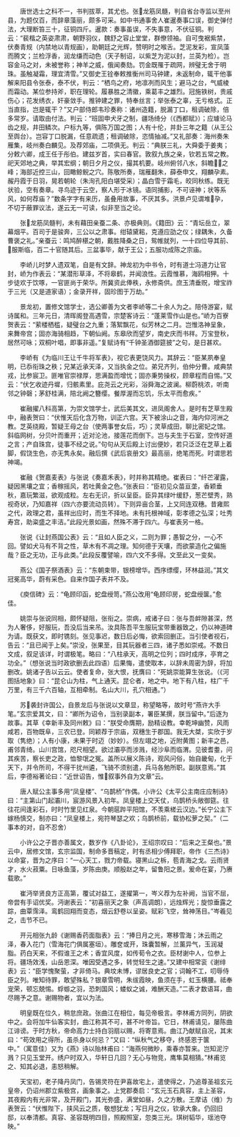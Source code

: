 <!-- { "loadSidebar": true } -->
　　唐世选士之科不一，书判拔萃，其尤也。张龙筋凤髓，判自省台寺监以至州县，为题仅百，而辞章藻丽，颇多可采。如中书通事舍人崔暹奏事口误，御史弹付法，大理断笞三十，征铜四斤。暹款：奏事虽误，不失事意，不伏征铜。判云：“裴楷之英姿肃肃，朝野羽仪，魏舒之容止堂堂，群僚领袖。自可曳裾紫禁，伏奏青规（内禁地以青规画），助朝廷之光辉，赞明时之喉舌。芝泥发彩，宣凤藻而腾文；兰检浮香，润龙缣而动色（天子制诏，以紫芝为泥以封，兰英为检）。岂容金马之对，未被誉称；神羊之威，俄闻奏劾。罚金既罹于疏网，辨璧无舍于明珠。虽触凝霜，理宜清雪。”又御史王铨奉敕推衡州司马钟建，未返制命，辄干他事解来阳县令张泰，泰不伏，判云：“栖鸟之府，地凛冽而风生；避马之台，气威棱而霜动。某位参持斧，职在理轮。履暴胜之清徽，乘葛丰之雄烈。冠施铁树，贵戚伤心；花发绣衣，奸豪敛手。推钟建之罪，特奉丝言；举张泰之辜，无亏格式。正当直指，岂是辄干？”又户部侍郎韦珍奏称：诸州造籍，脱漏丁口，租调破除，倍多常岁。请取由付法。判云：“班固申犬牙之制，疆场绮分（《西都赋》）；应璩论马齿之规，井田鳞次。户标九等，俱陈万国之图；人有十伦，并卦三年之籍（从王公至舆台）。岂容丁口脱漏，任意疏遗；租调破除，恣情抽减。”又礼部奏：海州奏朱雁集，岐州奏白麟见。及荐郊庙，二项俱无。判云：“典朕三礼，大舜委于姜夷；分敕六卿，成王任于彤伯。建兹岁首，实曰春官。敦叙九族之亲，钦若五常之教。祀天郊地之典，举其宏纲；朝日夕月之仪，撮其机要。岐州俯邻八水，斜瞻之峰；海部近控三山，回瞰鲸鲵之穴。陈敬所奏，瑞雁翻朱，薛泰申文，翔麟孕素。赧丹霞于日羽，晃若朝轮（朱洵孔阳白堪受采）；晶白雪于霜毛，皎同秋练。既无状验，空有奏章。寻鸟迹于云空，察人形于冰镜。语同捕影，不可诬神；状等系风，如何荐庙？”数条字字有来历，虽叠用故事，不厌其多。洪景卢见谓堆孕，不切于蔽罪议法，遂云无一可读，似非至当之论。

　　张龙筋凤髓判，未有藉田亲蚕二条、亦极典则。《籍田》云：“青坛岳立，翠幕烟平。百司于是骏奔，三公以之肃事。绀辕黛耜，克遵应劭之仪；绿耦朱，久备曹褒之礼。”亲蚕云：鸣鸠醉椹之朝，戴胜降桑之日，鸳帷就列，一十四位导其前、服斯临，百二十官随其后。三盆事毕，献于王公；五服功成陈之宗庙。

　　李峤儿时梦人遗双笔，自是有文辞。神龙初为中书令，时有道士冯道力让官封，峤为作表云：“某潜形草泽，不将皋鹤，并闻浪性。云霞惟慕，海鸥相狎。十步徒欢于饮啄，一官匪尚于荣华。所冀资此俸秩，永修斋供。庶玉清垂贶，增宝祚于三光（又是道家语）；金录开祥，固珍图于万劫。”

　　景龙初，置修文馆学士，选公卿善为文者李峤等二十余人为之。陪侍游宴，赋诗属和。三年元日，清晖阁登高遇雪，宗楚客诗云：“蓬莱雪作山是也。”峤为百寮贺表云：“萦楼栖槛，疑璧台之九重；落絮飘花，似芳林之二月。岂惟洛神呈象，来舞帝宫；固亦海骑相趋，下朝仙阙。东皋欣而望岁，南史庆而书祥。万宝登秋，居然可咏；双桐叶唱，即事非遥。”复赋诗有“千钟圣酒御筵披”之句，是日甚欢。

　　李峤有《为临川王让千牛将军表》，视它表更饶风力。其辞云：“臣某夙奉皇明，已忝衔珠之秩；兄某近承天泽，又当执金之位。弟兄齐列，伯仲分曹。咸典禁戎，比参宸卫。匪唯官崇禄厚，思满盈而增忧；固亦秉势操权，顾章程而自惕。”又云：“伏乞收迹丹墀，归骸素里。庇尧云之光彩，浴舜海之波澜。柳蔚桃浓，听南邻之钟磬；茅舒桂满，陪北阙之簪缨。餐厚渥而忘饥，乐太平而愈疾。”

　　崔融擢八科高第，为崇文馆学士，武后美其文，进凤阁舍人。是时有芝草生殿中，融表贺曰：“伏惟天后化含万物，训正六宫。天下被涂山之音，海内仰河洲之教。芝英绕殿，暂疑王母之台（使两事誉女后，巧）；灵草成田，聊比密妃之馆。斜临网树，分贝叶而重开；近对沦池，接莲花而倒下。岂与夫生于石室，空传好道之言；产自珠宫，徒事不经之说。”句句从天后殿上讨出便妙，若只泛泛在芝草上着脚，假饶生色，亦无隽永矣。融后撰《武后哀册文》最高丽，绝笔而死。时谓思若神竭。

　　崔融《贺嘉麦表》与张说《奏嘉禾表》，时并称其精绝。崔表曰：“纤芒濯露，疑因黑壤之宜；香稼摇风，若吐黄金之色。”张表曰：“臣初见众苗亘垄，香颖垂秋，嘉玩繁滋，欲观成粒。左右无识，折以呈臣。臣异其绿叶缓舒，葱芒壁秀，熟视奇状，乃知嘉祥（四六亦要流动员转）。下则异亩合茎，上又同连双穗。昔雍熙之代，政理之君，虽祥出应时，而生不择地。未有托根神域，彰孝德之弘深；吐秀寿宫，助粢盛之丰洁。”此段光景如画，然殊不滞于四六。与崔表另一格。

　　张说《让封燕国公表》云：“且如人臣之义，二则为罪；愚智之分，一心不回。譬如犬马有不背之性，草木有不凋之理。知何德于天壤，而欲蒙造化之偏施哉？臣之无功，正与此类。”此段反覆譬喻，四六文不多得。文至此又一变矣。

　　燕公《国子祭酒表》云：“东朝束带，银榜增华。西序缥缨，环林益润。”其文冠冕高华，蔚有采色。自来作国子表并不及。

　　《庾信碑》云：“龟顾印函，蛇盘绶笥。”燕公改用“龟顾印房，蛇盘绶箧。”愈佳。

　　姚崇与张说同相，颇怀疑阻，张衔之。崇病，戒诸子曰：张与吾衅隙甚深，然为人奢侈，好服玩，吾没后当来吊。汝具陈吾平生服玩宝带重器致之，仍以神道碑为请。既获文，即时镌刻。张见事迟，数日后必悔，欲索回删正。当引使者视石，告云：“且已闻于上矣。”崇没，张果至，目其玩器者三四，诸子悉如崇戒。不数日文成，叙足该详，时谓极笔。略曰：“八柱承天，高明之位列；四时成序，亭育之功全。”（想张说当时政欲删去此四语）后果悔，遣使取本，以辞未周密为辞，将加删改。姚诸子告以云云。使者复命，张大恨，抚膺曰：“死姚崇能算生张说。（《河图括地象》曰：“昆仑山为柱，气上通天。昆仑者，地之中。地下有八柱，柱广千万里，有三千六百轴，互相牵制。名山大川，孔穴相通。”）

　　苏袭封许国公，自景龙后与张说以文章显，称望略等，故时号“燕许大手笔。”玄宗爱其文，曰：“卿所为诏令，当别录副本，署臣某撰，朕当留中。”后逐为故事。其草《幸新丰及同州敕》曰：“朕受命膺期，励精设教。幸乾坤幽赞，风雨咸若，百物既阜，三农已登。同颖荐于宗庙，双穗生于郡国。我无大桀，实欣于岁取（隽绝）；人有小康，未果于时迈（妙妙）。但左翊之地，近附黄图；新丰之邑，甫邻青绮。山川宫馆，咫尺相望。欲过灞亭而涉溅，经沙阜而临渭。见彼耆耋，问其疾苦，察长吏之政，恤黎氓之冤。盖所以展义陈诗，观风问俗，始自畿甸，化于天下，并令所司，不得干扰州遴，飞骑不须别遣，兵马各勉所职。副朕意焉。”其后，李德裕著论曰：“近世诏告，惟叙事外自为文章”云。

　　唐人赋公主事多用“凤皇楼”、“乌鹊桥”作偶。小许公《太平公主南庄应制诗》曰：“主第山门起灞川，宸游风景入初年。凤皇楼上交天仗，乌鹊桥头敞御筵。往往花间逢彩石，时时竹里见红泉。今朝扈跸平阳馆，不羡乘槎云汉边。”长宁公主下嫁杨慎交，制亦曰：“凤皇楼上，宛符琴瑟之欢；乌鹊桥前，载协松萝之契。”（二事本的对，自不忍舍）

　　小许公之子晋亦善属文，数岁作《八卦论》，王绍宗叹曰：“后来之王粲也。”景云中，居修文馆，玄宗监国，制命多晋稿定，时有丞相少傅拜职，帝作《三杰诗》以命宴，晋为之序曰：“一心天工，戮力帝载。寝黑山之柝，苞青海之戈。云雨贤才，水火菽粟。日咏鱼藻，岁陈由庚。顺殷赵之年，留鲁阳之景。爰命在宴，乃赓载歌。”

　　崔沔举贤良方正高第，覆试对益工，遂擢第一，岑义荐为左补阙，当官不屈，帝尝有手诏优奖。沔谢表云：“初喜丽天之象（声高调朗），远烛辉光；旋惊垂露之踪，曲覃霈泽。鸾鹤回翔而变态，烟云舒卷以呈姿。赋彩飞空，耸神荡目。”岑羲见之，击节不已。

　　开元相张九龄《谢赐香药面脂表》云：“捧日月之光，寒移雪海；沐云雨之泽，春入花门（雪海花门俱属塞垣）。雕奁或开，珠囊暂解，兰薰异气，玉润凝脂。药白天来，不假谁王之术；香宜风度，如传荀令之衣。臣材谢中人，位参上将。疆场效浅，山岳恩深。唯因受遇之多，转觉轻生之速。”又建中相常衮《谢绯表》云：“臣学愧聚萤，才非倚马。典坟未博，谬居良史之官；词翰不工，叨辱侍臣之列。唯知待罪，敢望殊私？银章雪明，朱绂霞映，鱼须在手，虹玉横腰。祗奉宠荣，顿忘兢惕。蜉蝣之羽，恐刺国风；蝼蚁之诚，难酬天造。”二表才数语耳，曲尽赐予之意。谢赐物者，宜以为法。

　　明皇既在位久，稍怠庶政。张曲江在相位，每见帝极言。李林甫方同列，阴欲中之。会将加牛仙客实封，曲江称其不可，甚不叶帝旨。它日，林甫请见，屡陈曲江诽谤。于时方秋，帝命高力士持白羽扇以赐，将寄意焉。曲江乃献赋自况，其末曰：“苟效用之得所，虽杀身以何忌？”又曰：“纵秋气之移夺，终感恩于箧中。”（寓意佳）又为《燕》诗以贻林甫曰：“海燕何微眇，乘春亦暂来。岂知泥泞溅？只见玉堂开。绣户时双入，华轩日几回？无心与物竞，鹰隼莫相猜。”林甫览之、知其必退，恚怒稍解。

　　天宝初，老子降丹凤门，告锡灵符在尹喜故宅上，遣使得之，乃追尊圣祖玄元皇帝，仍诏州郡立紫极宫，画象事之。上党郡奏启：“玄元玉石真容，主上圣容，其夜殿内有光非常，及开殿门，其光弥盛，满堂如昼，久之方散。王摩诘（维）为表贺云：“伏惟陛下，挟风云之质，敬想犹龙；写日月之仪，钦承大象。仍回旧邸，以奉清都。真容、圣容既明四目，照殿照室，忽类三光。琪树韬华，瑶池夺映。”

